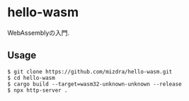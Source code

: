 # hello-wasm
WebAssemblyの入門.

## Usage
```
$ git clone https://github.com/mizdra/hello-wasm.git
$ cd hello-wasm
$ cargo build --target=wasm32-unknown-unknown --release
$ npx http-server .
```
